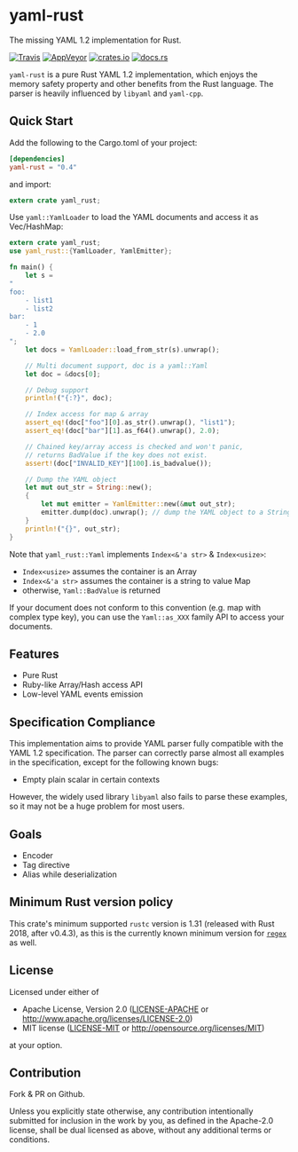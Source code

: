 # yaml-rust

The missing YAML 1.2 implementation for Rust.

[![Travis](https://travis-ci.org/chyh1990/yaml-rust.svg?branch=master)](https://travis-ci.org/chyh1990/yaml-rust)
[![AppVeyor](https://ci.appveyor.com/api/projects/status/scf47535ckp4ylg4?svg=true)](https://ci.appveyor.com/project/chyh1990/yaml-rust)
[![crates.io](https://img.shields.io/crates/v/yaml-rust.svg)](https://crates.io/crates/yaml-rust)
[![docs.rs](https://img.shields.io/badge/api-rustdoc-blue.svg)](https://docs.rs/yaml-rust)

`yaml-rust` is a pure Rust YAML 1.2 implementation,
which enjoys the memory safety
property and other benefits from the Rust language.
The parser is heavily influenced by `libyaml` and `yaml-cpp`.

## Quick Start

Add the following to the Cargo.toml of your project:

```toml
[dependencies]
yaml-rust = "0.4"
```

and import:

```rust
extern crate yaml_rust;
```

Use `yaml::YamlLoader` to load the YAML documents and access it
as Vec/HashMap:

```rust
extern crate yaml_rust;
use yaml_rust::{YamlLoader, YamlEmitter};

fn main() {
    let s =
"
foo:
    - list1
    - list2
bar:
    - 1
    - 2.0
";
    let docs = YamlLoader::load_from_str(s).unwrap();

    // Multi document support, doc is a yaml::Yaml
    let doc = &docs[0];

    // Debug support
    println!("{:?}", doc);

    // Index access for map & array
    assert_eq!(doc["foo"][0].as_str().unwrap(), "list1");
    assert_eq!(doc["bar"][1].as_f64().unwrap(), 2.0);

    // Chained key/array access is checked and won't panic,
    // returns BadValue if the key does not exist.
    assert!(doc["INVALID_KEY"][100].is_badvalue());

    // Dump the YAML object
    let mut out_str = String::new();
    {
        let mut emitter = YamlEmitter::new(&mut out_str);
        emitter.dump(doc).unwrap(); // dump the YAML object to a String
    }
    println!("{}", out_str);
}
```

Note that `yaml_rust::Yaml` implements `Index<&'a str>` & `Index<usize>`:

* `Index<usize>` assumes the container is an Array
* `Index<&'a str>` assumes the container is a string to value Map
* otherwise, `Yaml::BadValue` is returned

If your document does not conform to this convention (e.g. map with
complex type key), you can use the `Yaml::as_XXX` family API to access your
documents.

## Features

* Pure Rust
* Ruby-like Array/Hash access API
* Low-level YAML events emission

## Specification Compliance

This implementation aims to provide YAML parser fully compatible with
the YAML 1.2 specification. The parser can correctly parse almost all
examples in the specification, except for the following known bugs:

* Empty plain scalar in certain contexts

However, the widely used library `libyaml` also fails to parse these examples,
so it may not be a huge problem for most users.

## Goals

* Encoder
* Tag directive
* Alias while deserialization

## Minimum Rust version policy

This crate's minimum supported `rustc` version is 1.31 (released with Rust 2018, after v0.4.3), as this is the currently known minimum version for [`regex`](https://crates.io/crates/regex#minimum-rust-version-policy) as well.

## License

Licensed under either of

 * Apache License, Version 2.0 ([LICENSE-APACHE](LICENSE-APACHE) or http://www.apache.org/licenses/LICENSE-2.0)
 * MIT license ([LICENSE-MIT](LICENSE-MIT) or http://opensource.org/licenses/MIT)

at your option.

## Contribution

Fork & PR on Github.

Unless you explicitly state otherwise, any contribution intentionally submitted
for inclusion in the work by you, as defined in the Apache-2.0 license, shall be dual licensed as above, without any
additional terms or conditions.
